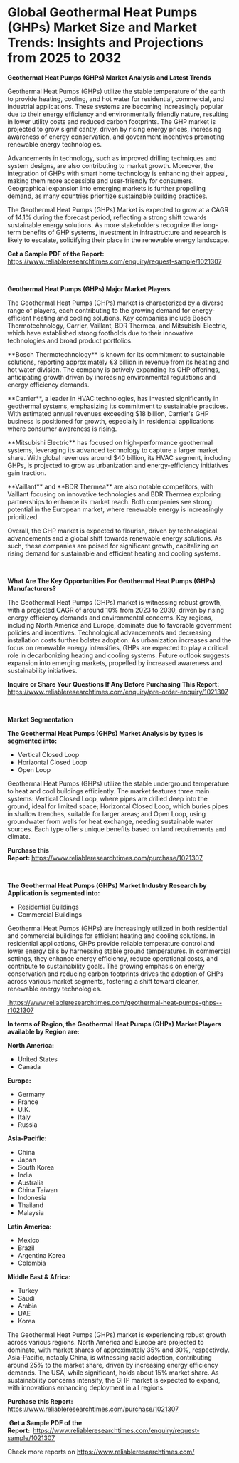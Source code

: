 <p><h1>Global Geothermal Heat Pumps (GHPs) Market Size and Market Trends: Insights and Projections from 2025 to 2032</h1></p><p><strong>Geothermal Heat Pumps (GHPs) Market Analysis and Latest Trends</strong></p>
<p><p>Geothermal Heat Pumps (GHPs) utilize the stable temperature of the earth to provide heating, cooling, and hot water for residential, commercial, and industrial applications. These systems are becoming increasingly popular due to their energy efficiency and environmentally friendly nature, resulting in lower utility costs and reduced carbon footprints. The GHP market is projected to grow significantly, driven by rising energy prices, increasing awareness of energy conservation, and government incentives promoting renewable energy technologies. </p><p>Advancements in technology, such as improved drilling techniques and system designs, are also contributing to market growth. Moreover, the integration of GHPs with smart home technology is enhancing their appeal, making them more accessible and user-friendly for consumers. Geographical expansion into emerging markets is further propelling demand, as many countries prioritize sustainable building practices. </p><p>The Geothermal Heat Pumps (GHPs) Market is expected to grow at a CAGR of 14.1% during the forecast period, reflecting a strong shift towards sustainable energy solutions. As more stakeholders recognize the long-term benefits of GHP systems, investment in infrastructure and research is likely to escalate, solidifying their place in the renewable energy landscape.</p></p>
<p><strong>Get a Sample PDF of the Report:&nbsp;</strong> <a href="https://www.reliableresearchtimes.com/enquiry/request-sample/1021307?utm_campaign=3287&utm_medium=2&utm_source=Github&utm_content=ia&utm_term=21032025&utm_id=geothermal-heat-pumps-ghps">https://www.reliableresearchtimes.com/enquiry/request-sample/1021307</a></p>
<p>&nbsp;</p>
<p><strong>Geothermal Heat Pumps (GHPs) Major Market Players</strong></p>
<p><p>The Geothermal Heat Pumps (GHPs) market is characterized by a diverse range of players, each contributing to the growing demand for energy-efficient heating and cooling solutions. Key companies include Bosch Thermotechnology, Carrier, Vaillant, BDR Thermea, and Mitsubishi Electric, which have established strong footholds due to their innovative technologies and broad product portfolios.</p><p>**Bosch Thermotechnology** is known for its commitment to sustainable solutions, reporting approximately €3 billion in revenue from its heating and hot water division. The company is actively expanding its GHP offerings, anticipating growth driven by increasing environmental regulations and energy efficiency demands.</p><p>**Carrier**, a leader in HVAC technologies, has invested significantly in geothermal systems, emphasizing its commitment to sustainable practices. With estimated annual revenues exceeding $18 billion, Carrier's GHP business is positioned for growth, especially in residential applications where consumer awareness is rising.</p><p>**Mitsubishi Electric** has focused on high-performance geothermal systems, leveraging its advanced technology to capture a larger market share. With global revenues around $40 billion, its HVAC segment, including GHPs, is projected to grow as urbanization and energy-efficiency initiatives gain traction.</p><p>**Vaillant** and **BDR Thermea** are also notable competitors, with Vaillant focusing on innovative technologies and BDR Thermea exploring partnerships to enhance its market reach. Both companies see strong potential in the European market, where renewable energy is increasingly prioritized.</p><p>Overall, the GHP market is expected to flourish, driven by technological advancements and a global shift towards renewable energy solutions. As such, these companies are poised for significant growth, capitalizing on rising demand for sustainable and efficient heating and cooling systems.</p></p>
<p>&nbsp;</p>
<p><strong>What Are The Key Opportunities For Geothermal Heat Pumps (GHPs) Manufacturers?</strong></p>
<p><p>The Geothermal Heat Pumps (GHPs) market is witnessing robust growth, with a projected CAGR of around 10% from 2023 to 2030, driven by rising energy efficiency demands and environmental concerns. Key regions, including North America and Europe, dominate due to favorable government policies and incentives. Technological advancements and decreasing installation costs further bolster adoption. As urbanization increases and the focus on renewable energy intensifies, GHPs are expected to play a critical role in decarbonizing heating and cooling systems. Future outlook suggests expansion into emerging markets, propelled by increased awareness and sustainability initiatives.</p></p>
<p><strong>Inquire or Share Your Questions If Any Before Purchasing This Report:</strong> <a href="https://www.reliableresearchtimes.com/enquiry/pre-order-enquiry/1021307?utm_campaign=3287&utm_medium=2&utm_source=Github&utm_content=ia&utm_term=21032025&utm_id=geothermal-heat-pumps-ghps">https://www.reliableresearchtimes.com/enquiry/pre-order-enquiry/1021307</a></p>
<p>&nbsp;</p>
<p><strong>Market Segmentation</strong></p>
<p><strong>The Geothermal Heat Pumps (GHPs) Market Analysis by types is segmented into:</strong></p>
<p><ul><li>Vertical Closed Loop</li><li>Horizontal Closed Loop</li><li>Open Loop</li></ul></p>
<p><p>Geothermal Heat Pumps (GHPs) utilize the stable underground temperature to heat and cool buildings efficiently. The market features three main systems: Vertical Closed Loop, where pipes are drilled deep into the ground, ideal for limited space; Horizontal Closed Loop, which buries pipes in shallow trenches, suitable for larger areas; and Open Loop, using groundwater from wells for heat exchange, needing sustainable water sources. Each type offers unique benefits based on land requirements and climate.</p></p>
<p><strong>Purchase this Report:&nbsp;</strong><a href="https://www.reliableresearchtimes.com/purchase/1021307?utm_campaign=3287&utm_medium=2&utm_source=Github&utm_content=ia&utm_term=21032025&utm_id=geothermal-heat-pumps-ghps">https://www.reliableresearchtimes.com/purchase/1021307</a></p>
<p>&nbsp;</p>
<p><strong>The Geothermal Heat Pumps (GHPs) Market Industry Research by Application is segmented into:</strong></p>
<p><ul><li>Residential Buildings</li><li>Commercial Buildings</li></ul></p>
<p><p>Geothermal Heat Pumps (GHPs) are increasingly utilized in both residential and commercial buildings for efficient heating and cooling solutions. In residential applications, GHPs provide reliable temperature control and lower energy bills by harnessing stable ground temperatures. In commercial settings, they enhance energy efficiency, reduce operational costs, and contribute to sustainability goals. The growing emphasis on energy conservation and reducing carbon footprints drives the adoption of GHPs across various market segments, fostering a shift toward cleaner, renewable energy technologies.</p></p>
<p><a href="https://www.reliableresearchtimes.com/geothermal-heat-pumps-ghps--r1021307?utm_campaign=3287&utm_medium=2&utm_source=Github&utm_content=ia&utm_term=21032025&utm_id=geothermal-heat-pumps-ghps">&nbsp;https://www.reliableresearchtimes.com/geothermal-heat-pumps-ghps--r1021307</a></p>
<p><strong>In terms of Region, the Geothermal Heat Pumps (GHPs) Market Players available by Region are:</strong></p>
<p>
    <p> <strong> North America: </strong>
        <ul>
            <li>United States</li>
            <li>Canada</li>
        </ul>
        </p> 
    <p> <strong> Europe: </strong>
        <ul>
            <li>Germany</li>
            <li>France</li>
            <li>U.K.</li>
            <li>Italy</li>
            <li>Russia</li>
        </ul>
        </p> 
    <p> <strong> Asia-Pacific: </strong>
        <ul>
            <li>China</li>
            <li>Japan</li>
            <li>South Korea</li>
            <li>India</li>
            <li>Australia</li>
            <li>China Taiwan</li>
            <li>Indonesia</li>
            <li>Thailand</li>
            <li>Malaysia</li>
        </ul>
        </p> 
    <p> <strong> Latin America: </strong>
        <ul>
            <li>Mexico</li>
            <li>Brazil</li>
            <li>Argentina Korea</li>
            <li>Colombia</li>
        </ul>
        </p> 
    <p> <strong> Middle East & Africa: </strong>
        <ul>
            <li>Turkey</li>
            <li>Saudi</li>
            <li>Arabia</li>
            <li>UAE</li>
            <li>Korea</li>
        </ul>
    </p>
    </p>
<p><p>The Geothermal Heat Pumps (GHPs) market is experiencing robust growth across various regions. North America and Europe are projected to dominate, with market shares of approximately 35% and 30%, respectively. Asia-Pacific, notably China, is witnessing rapid adoption, contributing around 25% to the market share, driven by increasing energy efficiency demands. The USA, while significant, holds about 15% market share. As sustainability concerns intensify, the GHP market is expected to expand, with innovations enhancing deployment in all regions.</p></p>
<p><strong>Purchase this Report: </strong><a href="https://www.reliableresearchtimes.com/purchase/1021307?utm_campaign=3287&utm_medium=2&utm_source=Github&utm_content=ia&utm_term=21032025&utm_id=geothermal-heat-pumps-ghps">https://www.reliableresearchtimes.com/purchase/1021307</a></p>
<p>&nbsp;<strong>Get a Sample PDF of the Report:&nbsp;&nbsp;</strong><a href="https://www.reliableresearchtimes.com/enquiry/request-sample/1021307?utm_campaign=3287&utm_medium=2&utm_source=Github&utm_content=ia&utm_term=21032025&utm_id=geothermal-heat-pumps-ghps">https://www.reliableresearchtimes.com/enquiry/request-sample/1021307</a></p>
<p><strong></strong></p>
<p>Check more reports on <a href="https://www.reliableresearchtimes.com/?utm_campaign=3287&utm_medium=2&utm_source=Github&utm_content=ia&utm_term=21032025&utm_id=geothermal-heat-pumps-ghps">https://www.reliableresearchtimes.com/</a></p>